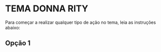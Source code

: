 # TEMA DONNA RITY

Para começar a realizar qualquer tipo de ação no tema, leia as instruções abaixo:

<h2>Opção 1</h2>
